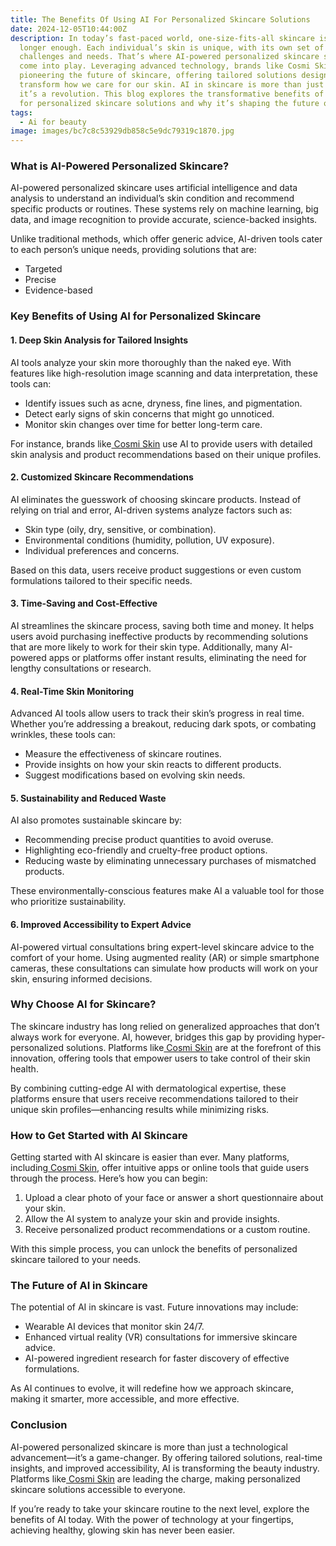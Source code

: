 ```yaml
---
title: The Benefits Of Using AI For Personalized Skincare Solutions
date: 2024-12-05T10:44:00Z
description: In today’s fast-paced world, one-size-fits-all skincare is no
  longer enough. Each individual’s skin is unique, with its own set of
  challenges and needs. That’s where AI-powered personalized skincare solutions
  come into play. Leveraging advanced technology, brands like Cosmi Skin are
  pioneering the future of skincare, offering tailored solutions designed to
  transform how we care for our skin. AI in skincare is more than just a trend;
  it’s a revolution. This blog explores the transformative benefits of using AI
  for personalized skincare solutions and why it’s shaping the future of beauty.
tags:
  - Ai for beauty
image: images/bc7c8c53929db858c5e9dc79319c1870.jpg
---
```

### What is AI-Powered Personalized Skincare?

AI-powered personalized skincare uses artificial intelligence and data analysis to understand an individual’s skin condition and recommend specific products or routines. These systems rely on machine learning, big data, and image recognition to provide accurate, science-backed insights.

Unlike traditional methods, which offer generic advice, AI-driven tools cater to each person’s unique needs, providing solutions that are:

* Targeted
* Precise
* Evidence-based





### Key Benefits of Using AI for Personalized Skincare

#### 1. Deep Skin Analysis for Tailored Insights

AI tools analyze your skin more thoroughly than the naked eye. With features like high-resolution image scanning and data interpretation, these tools can:

* Identify issues such as acne, dryness, fine lines, and pigmentation.
* Detect early signs of skin concerns that might go unnoticed.
* Monitor skin changes over time for better long-term care.

For instance, brands like[ Cosmi Skin](https://www.cosmi.skin/) use AI to provide users with detailed skin analysis and product recommendations based on their unique profiles.





#### 2. Customized Skincare Recommendations

AI eliminates the guesswork of choosing skincare products. Instead of relying on trial and error, AI-driven systems analyze factors such as:

* Skin type (oily, dry, sensitive, or combination).
* Environmental conditions (humidity, pollution, UV exposure).
* Individual preferences and concerns.

Based on this data, users receive product suggestions or even custom formulations tailored to their specific needs.





#### 3. Time-Saving and Cost-Effective

AI streamlines the skincare process, saving both time and money. It helps users avoid purchasing ineffective products by recommending solutions that are more likely to work for their skin type. Additionally, many AI-powered apps or platforms offer instant results, eliminating the need for lengthy consultations or research.





#### 4. Real-Time Skin Monitoring

Advanced AI tools allow users to track their skin’s progress in real time. Whether you’re addressing a breakout, reducing dark spots, or combating wrinkles, these tools can:

* Measure the effectiveness of skincare routines.
* Provide insights on how your skin reacts to different products.
* Suggest modifications based on evolving skin needs.





#### 5. Sustainability and Reduced Waste

AI also promotes sustainable skincare by:

* Recommending precise product quantities to avoid overuse.
* Highlighting eco-friendly and cruelty-free product options.
* Reducing waste by eliminating unnecessary purchases of mismatched products.

These environmentally-conscious features make AI a valuable tool for those who prioritize sustainability.





#### 6. Improved Accessibility to Expert Advice

AI-powered virtual consultations bring expert-level skincare advice to the comfort of your home. Using augmented reality (AR) or simple smartphone cameras, these consultations can simulate how products will work on your skin, ensuring informed decisions.





### Why Choose AI for Skincare?

The skincare industry has long relied on generalized approaches that don’t always work for everyone. AI, however, bridges this gap by providing hyper-personalized solutions. Platforms like[ Cosmi Skin](https://www.cosmi.skin/) are at the forefront of this innovation, offering tools that empower users to take control of their skin health.

By combining cutting-edge AI with dermatological expertise, these platforms ensure that users receive recommendations tailored to their unique skin profiles—enhancing results while minimizing risks.





### How to Get Started with AI Skincare

Getting started with AI skincare is easier than ever. Many platforms, including[ Cosmi Skin](https://www.cosmi.skin/), offer intuitive apps or online tools that guide users through the process. Here’s how you can begin:

1. Upload a clear photo of your face or answer a short questionnaire about your skin.
2. Allow the AI system to analyze your skin and provide insights.
3. Receive personalized product recommendations or a custom routine.

With this simple process, you can unlock the benefits of personalized skincare tailored to your needs.





### The Future of AI in Skincare

The potential of AI in skincare is vast. Future innovations may include:

* Wearable AI devices that monitor skin 24/7.
* Enhanced virtual reality (VR) consultations for immersive skincare advice.
* AI-powered ingredient research for faster discovery of effective formulations.

As AI continues to evolve, it will redefine how we approach skincare, making it smarter, more accessible, and more effective.





### Conclusion

AI-powered personalized skincare is more than just a technological advancement—it’s a game-changer. By offering tailored solutions, real-time insights, and improved accessibility, AI is transforming the beauty industry. Platforms like[ Cosmi Skin](https://www.cosmi.skin/) are leading the charge, making personalized skincare solutions accessible to everyone.

If you’re ready to take your skincare routine to the next level, explore the benefits of AI today. With the power of technology at your fingertips, achieving healthy, glowing skin has never been easier.
